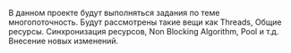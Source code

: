 В данном проекте будут выполняться задания по теме многопоточность. Будут рассмотрены такие вещи как 
Threads, Общие ресурсы. Синхронизация ресурсов, Non Blocking Algorithm, Pool и т.д.
Внесение новых изменений.